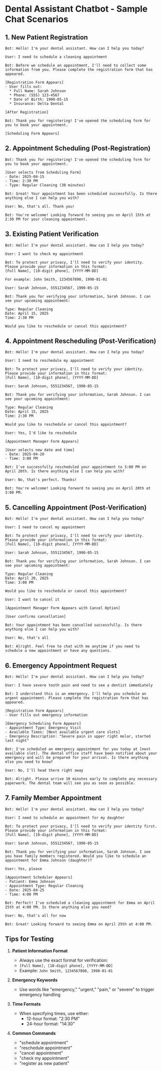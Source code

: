 # Dental Assistant Chatbot - Sample Chat Scenarios

## 1. New Patient Registration

```
Bot: Hello! I'm your dental assistant. How can I help you today?

User: I need to schedule a cleaning appointment

Bot: Before we schedule an appointment, I'll need to collect some information from you. Please complete the registration form that has appeared.

[Registration Form Appears]
- User fills out:
  * Full Name: Sarah Johnson
  * Phone: (555) 123-4567
  * Date of Birth: 1990-05-15
  * Insurance: Delta Dental

[After Registration]

Bot: Thank you for registering! I've opened the scheduling form for you to book your appointment.

[Scheduling Form Appears]
```

## 2. Appointment Scheduling (Post-Registration)

```
Bot: Thank you for registering! I've opened the scheduling form for you to book your appointment.

[User selects from Scheduling Form]
- Date: 2025-04-15
- Time: 2:30 PM
- Type: Regular Cleaning (30 minutes)

Bot: Great! Your appointment has been scheduled successfully. Is there anything else I can help you with?

User: No, that's all. Thank you!

Bot: You're welcome! Looking forward to seeing you on April 15th at 2:30 PM for your cleaning appointment.
```

## 3. Existing Patient Verification

```
Bot: Hello! I'm your dental assistant. How can I help you today?

User: I want to check my appointment

Bot: To protect your privacy, I'll need to verify your identity. Please provide your information in this format:
[Full Name], [10-digit phone], [YYYY-MM-DD]

For example: John Smith, 1234567890, 1990-01-01

User: Sarah Johnson, 5551234567, 1990-05-15

Bot: Thank you for verifying your information, Sarah Johnson. I can see your upcoming appointment:

Type: Regular Cleaning
Date: April 15, 2025
Time: 2:30 PM

Would you like to reschedule or cancel this appointment?
```

## 4. Appointment Rescheduling (Post-Verification)

```
Bot: Hello! I'm your dental assistant. How can I help you today?

User: I need to reschedule my appointment

Bot: To protect your privacy, I'll need to verify your identity. Please provide your information in this format:
[Full Name], [10-digit phone], [YYYY-MM-DD]

User: Sarah Johnson, 5551234567, 1990-05-15

Bot: Thank you for verifying your information, Sarah Johnson. I can see your upcoming appointment:

Type: Regular Cleaning
Date: April 15, 2025
Time: 2:30 PM

Would you like to reschedule or cancel this appointment?

User: Yes, I'd like to reschedule

[Appointment Manager Form Appears]

[User selects new date and time]
- Date: 2025-04-20
- Time: 3:00 PM

Bot: I've successfully rescheduled your appointment to 3:00 PM on April 20th. Is there anything else I can help you with?

User: No, that's perfect. Thanks!

Bot: You're welcome! Looking forward to seeing you on April 20th at 3:00 PM.
```

## 5. Cancelling Appointment (Post-Verification)

```
Bot: Hello! I'm your dental assistant. How can I help you today?

User: I need to cancel my appointment

Bot: To protect your privacy, I'll need to verify your identity. Please provide your information in this format:
[Full Name], [10-digit phone], [YYYY-MM-DD]

User: Sarah Johnson, 5551234567, 1990-05-15

Bot: Thank you for verifying your information, Sarah Johnson. I can see your upcoming appointment:

Type: Regular Cleaning
Date: April 20, 2025
Time: 3:00 PM

Would you like to reschedule or cancel this appointment?

User: I want to cancel it

[Appointment Manager Form Appears with Cancel Option]

[User confirms cancellation]

Bot: Your appointment has been cancelled successfully. Is there anything else I can help you with?

User: No, that's all

Bot: Alright. Feel free to chat with me anytime if you need to schedule a new appointment or have any questions.
```

## 6. Emergency Appointment Request

```
Bot: Hello! I'm your dental assistant. How can I help you today?

User: I have severe tooth pain and need to see a dentist immediately

Bot: I understand this is an emergency. I'll help you schedule an urgent appointment. Please complete the registration form that has appeared.

[Registration Form Appears]
- User fills out emergency information

[Emergency Scheduling Form Appears]
- Appointment Type: Emergency Visit
- Available Times: [Next available urgent care slots]
- Emergency Description: "Severe pain in upper right molar, started last night"

Bot: I've scheduled an emergency appointment for you today at [next available slot]. The dental office staff have been notified about your emergency and will be prepared for your arrival. Is there anything else you need to know?

User: No, I'll head there right away

Bot: Alright. Please arrive 10 minutes early to complete any necessary paperwork. The dental team will see you as soon as possible.
```

## 7. Family Member Appointment

```
Bot: Hello! I'm your dental assistant. How can I help you today?

User: I need to schedule an appointment for my daughter

Bot: To protect your privacy, I'll need to verify your identity first. Please provide your information in this format:
[Full Name], [10-digit phone], [YYYY-MM-DD]

User: Sarah Johnson, 5551234567, 1990-05-15

Bot: Thank you for verifying your information, Sarah Johnson. I see you have family members registered. Would you like to schedule an appointment for Emma Johnson (daughter)?

User: Yes, please

[Appointment Scheduler Appears]
- Patient: Emma Johnson
- Appointment Type: Regular Cleaning
- Date: 2025-04-25
- Time: 4:00 PM

Bot: Perfect! I've scheduled a cleaning appointment for Emma on April 25th at 4:00 PM. Is there anything else you need?

User: No, that's all for now

Bot: Great! Looking forward to seeing Emma on April 25th at 4:00 PM.
```

## Tips for Testing

1. **Patient Information Format**
   - Always use the exact format for verification:
   - `[Full Name], [10-digit phone], [YYYY-MM-DD]`
   - Example: `John Smith, 1234567890, 1990-01-01`

2. **Emergency Keywords**
   - Use words like "emergency," "urgent," "pain," or "severe" to trigger emergency handling

3. **Time Formats**
   - When specifying times, use either:
     - 12-hour format: "2:30 PM"
     - 24-hour format: "14:30"

4. **Common Commands**
   - "schedule appointment"
   - "reschedule appointment"
   - "cancel appointment"
   - "check my appointment"
   - "register as new patient"